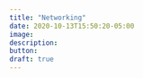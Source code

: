 ```yaml
---
title: "Networking"
date: 2020-10-13T15:50:20-05:00
image:
description:
button:
draft: true
---
```


